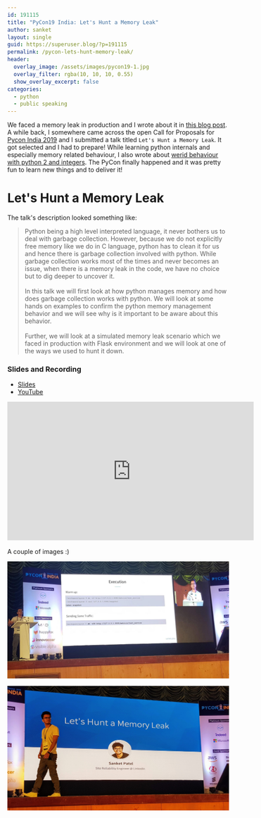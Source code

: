 ```yaml
---
id: 191115
title: "PyCon19 India: Let's Hunt a Memory Leak"
author: sanket
layout: single
guid: https://superuser.blog/?p=191115
permalink: /pycon-lets-hunt-memory-leak/
header:
  overlay_image: /assets/images/pycon19-1.jpg
  overlay_filter: rgba(10, 10, 10, 0.55)  
  show_overlay_excerpt: false
categories:
  - python
  - public speaking
---
```


We faced a memory leak in production and I wrote about it in [this blog post](/detect-memory-leak-python/). A while back, I somewhere came across the open Call for Proposals for [Pycon India 2019](https://in.pycon.org/2019/) and I submitted a talk titled `Let's Hunt a Memory Leak`. It got selected and I had to prepare! While learning python internals and especially memory related behaviour, I also wrote about [werid behaviour with python 2 and integers](/python-2-integers). The PyCon finally happened and it was pretty fun to learn new things and to deliver it!

# Let's Hunt a Memory Leak

The talk's description looked something like:

>Python being a high level interpreted language, it never bothers us to deal with garbage collection. However, because we do not explicitly free memory like we do in C language, python has to clean it for us and hence there is garbage collection involved with python. While garbage collection works most of the times and never becomes an issue, when there is a memory leak in the code, we have no choice but to dig deeper to uncover it.
<br> <br>
In this talk we will first look at how python manages memory and how does garbage collection works with python. We will look at some hands on examples to confirm the python memory management behavior and we will see why is it important to be aware about this behavior.
<br><br>
Further, we will look at a simulated memory leak scenario which we faced in production with Flask environment and we will look at one of the ways we used to hunt it down.


### Slides and Recording

 - [Slides](https://docs.google.com/presentation/d/1_c4_khxTBC0mtifWp1CwJl3_5Gp6ZTFbVzoafEirOig/edit?usp=sharing) 
 - [YouTube](https://youtu.be/u0qVRm8Hjb4) 

 <iframe width="560" height="315" src="https://www.youtube.com/embed/u0qVRm8Hjb4" frameborder="0" allow="accelerometer; autoplay; encrypted-media; gyroscope; picture-in-picture" allowfullscreen></iframe>

<br/>

A couple of images :)

![PyCon19 Image 1](/assets/images/pycon19-1.jpg)

![PyCon19 Image 2](/assets/images/pycon19-2.jpg)
